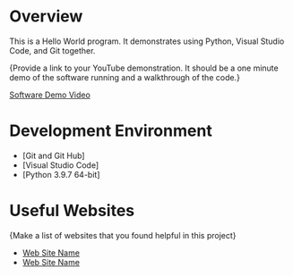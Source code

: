# Overview

This is a Hello World program. It demonstrates using Python, Visual Studio Code, and Git together.

{Provide a link to your YouTube demonstration.  It should be a one minute demo of the software running and a walkthrough of the code.}

[Software Demo Video](http://youtube.link.goes.here)

# Development Environment

* [Git and Git Hub]
* [Visual Studio Code]
* [Python 3.9.7 64-bit]

# Useful Websites

{Make a list of websites that you found helpful in this project}
* [Web Site Name](http://url.link.goes.here)
* [Web Site Name](http://url.link.goes.here)